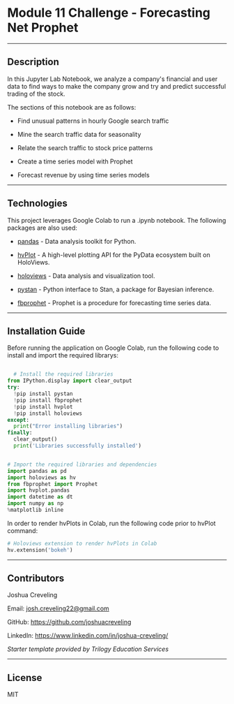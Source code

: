 # Module 11 Challenge - Forecasting Net Prophet

---

## Description

In this Jupyter Lab Notebook, we analyze a company's financial and user data to find ways to make the company grow and try and predict successful trading of the stock.   

The sections of this notebook are as follows: 

* Find unusual patterns in hourly Google search traffic

* Mine the search traffic data for seasonality

* Relate the search traffic to stock price patterns

* Create a time series model with Prophet

* Forecast revenue by using time series models

---

## Technologies

This project leverages Google Colab to run a .ipynb notebook.  The following packages are also used: 

* [pandas](https://github.com/pandas-dev/pandas) - Data analysis toolkit for Python.

* [hvPlot](https://github.com/holoviz/hvplot) - A high-level plotting API for the PyData ecosystem built on HoloViews.

* [holoviews](https://github.com/holoviz/holoviews) - Data analysis and visualization tool. 

* [pystan](https://github.com/stan-dev/pystan) - Python interface to Stan, a package for Bayesian inference.

* [fbprophet](https://github.com/facebook/prophet) - Prophet is a procedure for forecasting time series data.

---

## Installation Guide

Before running the application on Google Colab, run the following code to install and import the required librarys:

```python

  # Install the required libraries
from IPython.display import clear_output
try:
  !pip install pystan
  !pip install fbprophet
  !pip install hvplot
  !pip install holoviews
except:
  print("Error installing libraries")
finally:
  clear_output()
  print('Libraries successfully installed')
```
```python

# Import the required libraries and dependencies
import pandas as pd
import holoviews as hv
from fbprophet import Prophet
import hvplot.pandas
import datetime as dt
import numpy as np
%matplotlib inline
```

In order to render hvPlots in Colab, run the following code prior to hvPlot command: 

```python 
# Holoviews extension to render hvPlots in Colab
hv.extension('bokeh')
```
---

## Contributors

Joshua Creveling

Email: josh.creveling22@gmail.com

GitHub: https://github.com/joshuacreveling

LinkedIn: https://www.linkedin.com/in/joshua-creveling/

*Starter template provided by Trilogy Education Services*

---

## License

MIT
